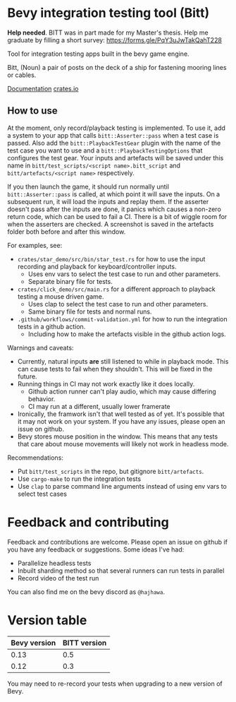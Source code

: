 # Bevy integration testing tool (Bitt)

**Help needed**. BITT was in part made for my Master's thesis. Help me graduate by filling a short survey: https://forms.gle/PqY3uJwTakQahT228

Tool for integration testing apps built in the bevy game engine.

Bitt, (Noun) a pair of posts on the deck of a ship for fastening mooring lines or cables.

[Documentation](https://docs.rs/bitt/) [crates.io](https://crates.io/crates/bitt)

## How to use

At the moment, only record/playback testing is implemented. To use it, add a system to your app that calls
`bitt::Asserter::pass` when a test case is passed. Also add the `bitt::PlaybackTestGear` plugin with the
name of the test case you want to use and a `bitt::PlaybackTestingOptions` that configures the test gear.
Your inputs and artefacts will be saved under this name in
`bitt/test_scripts/<script name>.bitt_script` and `bitt/artefacts/<script name>` respectively.

If you then launch the game, it should run normally until `bitt::Asserter::pass` is called, at which point
it will save the inputs. On a subsequent run, it will load the inputs and replay them. If the asserter doesn't
pass after the inputs are done, it panics which causes a non-zero return code, which can be used to fail a CI.
There is a bit of wiggle room for when the asserters are checked. A screenshot is saved in the artefacts folder
both before and after this window.

For examples, see:

- `crates/star_demo/src/bin/star_test.rs` for how to use the input recording and playback for keyboard/controller inputs.
  - Uses env vars to select the test case to run and other parameters.
  - Separate binary file for tests.
- `crates/click_demo/src/main.rs` for a different approach to playback testing a mouse driven game.
  - Uses clap to select the test case to run and other parameters.
  - Same binary file for tests and normal runs.
- `.github/workflows/commit-validation.yml` for how to run the integration tests in a github action.
    - Including how to make the artefacts visible in the github action logs.

Warnings and caveats:

- Currently, natural inputs **are** still listened to while in playback mode. This can cause tests to fail when
  they shouldn't. This will be fixed in the future.
- Running things in CI may not work exactly like it does locally.
  - Github action runner can't play audio, which may cause differing behavior.
  - CI may run at a different, usually lower framerate
- Ironically, the framwork isn't that well tested as of yet. It's possible that it may not work on your system.
  If you have any issues, please open an issue on github.
- Bevy stores mouse position in the window. This means that any tests that care about mouse movements will likely
  not work in headless mode.

Recommendations:

- Put `bitt/test_scripts` in the repo, but gitignore `bitt/artefacts`.
- Use `cargo-make` to run the integration tests
- Use `clap` to parse command line arguments instead of using env vars to select test cases

# Feedback and contributing

Feedback and contributions are welcome. Please open an issue on github if you have any feedback or suggestions. Some ideas I've had:

- Parallelize headless tests
- Inbuilt sharding method so that several runners can run tests in parallel
- Record video of the test run

You can also find me on the bevy discord as `@hajhawa`.

# Version table

| Bevy version | BITT version |
| ------------ | ------------ |
| 0.13         | 0.5          |
| 0.12         | 0.3          |

You may need to re-record your tests when upgrading to a new version of Bevy.
